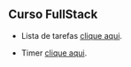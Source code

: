## Curso FullStack

- Lista de tarefas
[clique aqui](https://andersonndiass.github.io/Curso-FullStack/list/assets/).

- Timer [clique aqui](https://andersonndiass.github.io/Curso-FullStack/timer/assets/).

